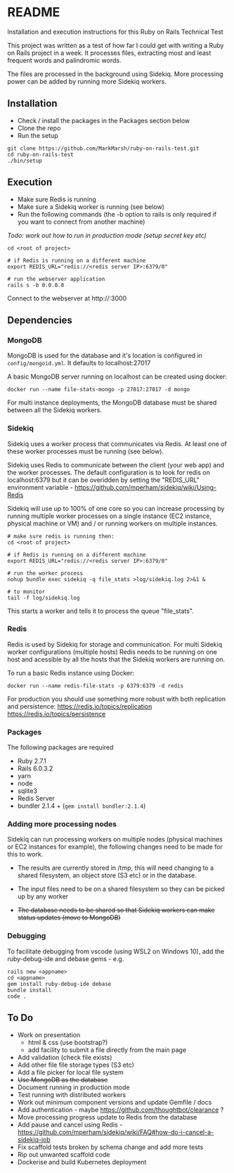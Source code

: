 # README
Installation and execution instructions for this Ruby on Rails Technical Test

This project was written as a test of how far I could get with writing a Ruby on Rails project in a week. It processes files, extracting most and least frequent words and palindromic words.

The files are processed in the background using Sidekiq. More processing power can be added by running more Sidekiq workers.

## Installation

* Check / install the packages in the Packages section below
* Clone the repo
* Run the setup

```
git clone https://github.com/MarkMarsh/ruby-on-rails-test.git
cd ruby-on-rails-test 
./bin/setup
```

## Execution

* Make sure Redis is running
* Make sure a Sidekiq worker is running (see below)
* Run the following commands (the -b option to rails is only required if you want to connect from another machine)

*Todo: work out how to run in production mode (setup secret key etc)*
```
cd <root of project>

# if Redis is running on a different machine
export REDIS_URL="redis://<redis server IP>:6379/0"

# run the webserver application
rails s -b 0.0.0.0
```
Connect to the webserver at http://<hostname>:3000


## Dependencies

### MongoDB

MongoDB is used for the database and it's location is configured in
`config/mongoid.yml`. It defaults to localhost:27017

A basic MongoDB server running on localhost can be created using docker:

`docker run --name file-stats-mongo -p 27017:27017 -d mongo`

For multi instance deployments, the MongoDB database must be shared between all the Sidekiq workers.

### Sidekiq 

Sidekiq uses a worker process that communicates via Redis. At least one of these worker processes must be running (see below). 

Sidekiq uses Redis to communicate between the client (your web app) and the worker processes. The default configuration is
to look for redis on localhost:6379 but it can be overidden by setting the "REDIS_URL" environment variable - https://github.com/mperham/sidekiq/wiki/Using-Redis

Sidekiq will use up to 100% of one core so you can increase processing by running multiple worker
processes on a single instance (EC2 instance, physical machine or VM) and / or running workers on multiple instances.

```
# make sure redis is running then:
cd <root of project>

# if Redis is running on a different machine
export REDIS_URL="redis://<redis server IP>:6379/0"

# run the worker process
nohup bundle exec sidekiq -q file_stats >log/sidekiq.log 2>&1 &

# to monitor
tail -f log/sidekiq.log
```
This starts a worker and tells it to process the queue "file_stats".

### Redis

Redis is used by Sidekiq for storage and communication. For multi Sidekiq worker configurations
(multiple hosts) Redis needs to be running on one host and acessible by 
all the hosts that the Sidekiq workers are running on.

To run a basic Redis instance using Docker:
```
docker run --name redis-file-stats -p 6379:6379 -d redis
```
For production you should use something more robust with both replication and persistence:
https://redis.io/topics/replication  
https://redis.io/topics/persistence

### Packages

The following packages are required

* Ruby 2.7.1 
* Rails 6.0.3.2 
* yarn 
* node
* sqlite3
* Redis Server
* bundler 2.1.4 + (```gem install bundler:2.1.4```)

### Adding more processing nodes

Sidekiq can run processing workers on multiple nodes (physical machines or EC2 instances for example), the following changes need to be made for this to work.

* The results are currently stored in /tmp, this will need changing to a shared filesystem, an object store (S3 etc) or in the database.

* The input files need to be on a shared filesystem so they can be picked up by any worker

* ~~The database needs to be shared so that Sidekiq workers can make status updates (move to MongoDB)~~

### Debugging
To facilitate debugging from vscode (using WSL2 on Windows 10), add the ruby-debug-ide and debase gems - e.g.

```
rails new <appname>
cd <appname>
gem install ruby-debug-ide debase
bundle install
code .
```

## To Do

* Work on presentation 
  - html & css (use bootstrap?)
  - add facility to submit a file directly from the main page
* Add validation (check file exists)
* Add other file file storage types (S3 etc)
* Add a file picker for local file system
* ~~Use MongoDB as the database~~
* Document running in production mode
* Test running with distributed workers
* Work out minimum component versions and update Gemfile / docs
* Add authentication - maybe https://github.com/thoughtbot/clearance ?
* Move processing progress update to Redis from the database
* Add pause and cancel using Redis - https://github.com/mperham/sidekiq/wiki/FAQ#how-do-i-cancel-a-sidekiq-job
* Fix scaffold tests broken by schema change and add more tests 
* Rip out unwanted scaffold code
* Dockerise and build Kubernetes deployment

